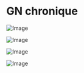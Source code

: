 # GN chronique

![Image](.//media/nephro/Scan_0005.jpg)

![Image](.//media/nephro/Scan_0005_verso.jpg)

![Image](.//media/nephro/Scan_0006.jpg)

![Image](.//media/nephro/Scan_0006_verso.jpg)
